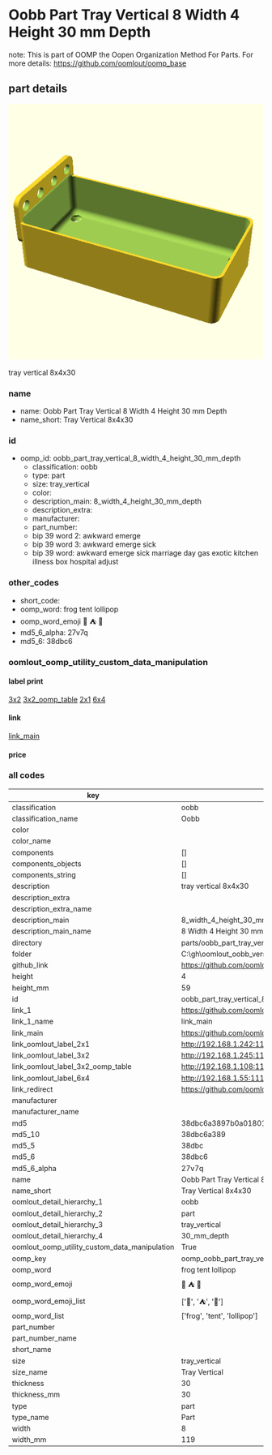 # Oobb Part Tray Vertical 8 Width 4 Height 30 mm Depth  

note: This is part of OOMP the Oopen Organization Method For Parts. For more details: https://github.com/oomlout/oomp_base

##  part details
  

[![](3dpr.png)](3dpr.png)

tray vertical 8x4x30



### name
* name: Oobb Part Tray Vertical 8 Width 4 Height 30 mm Depth
* name_short: Tray Vertical 8x4x30 
### id
* oomp_id: oobb_part_tray_vertical_8_width_4_height_30_mm_depth
  * classification: oobb
  * type: part
  * size: tray_vertical
  * color: 
  * description_main: 8_width_4_height_30_mm_depth
  * description_extra: 
  * manufacturer: 
  * part_number: 
  * bip 39 word 2: awkward emerge
  * bip 39 word 3: awkward emerge sick
  * bip 39 word: awkward emerge sick marriage day gas exotic kitchen illness box hospital adjust

### other_codes
* short_code: 
* oomp_word: frog tent lollipop
* oomp_word_emoji :frog: :tent: :lollipop:
* md5_6_alpha: 27v7q
* md5_6: 38dbc6






### oomlout_oomp_utility_custom_data_manipulation
#### label print
[3x2](http://192.168.1.245:1112/?label=oomp%2027v7q)
[3x2_oomp_table](http://192.168.1.108:1112/?label=oomp%2027v7q)
[2x1](http://192.168.1.242:1112/?label=oomp%2027v7q)
[6x4](http://192.168.1.55:1112/?label=oomp%2027v7q)    

#### link

[link_main](https://github.com/oomlout/oomlout_oobb_version_4_generated_parts/tree/main/navigation_oomp/oobb/part/tray_vertical/8_width_4_height_30_mm_depth/part)                              

#### price







### all codes 
| key | value |  
| --- | --- |  
| classification | oobb |  
| classification_name | Oobb |  
| color |  |  
| color_name |  |  
| components | [] |  
| components_objects | [] |  
| components_string | [] |  
| description | tray vertical 8x4x30 |  
| description_extra |  |  
| description_extra_name |  |  
| description_main | 8_width_4_height_30_mm_depth |  
| description_main_name | 8 Width 4 Height 30 mm Depth |  
| directory | parts/oobb_part_tray_vertical_8_width_4_height_30_mm_depth |  
| folder | C:\gh\oomlout_oobb_version_4_generated_parts\parts\oobb_part_tray_vertical_8_width_4_height_30_mm_depth |  
| github_link | https://github.com/oomlout/oomlout_oomp_part_src/tree/main/parts/oobb_part_tray_vertical_8_width_4_height_30_mm_depth |  
| height | 4 |  
| height_mm | 59 |  
| id | oobb_part_tray_vertical_8_width_4_height_30_mm_depth |  
| link_1 | https://github.com/oomlout/oomlout_oobb_version_4_generated_parts/tree/main/navigation_oomp/oobb/part/tray_vertical/8_width_4_height_30_mm_depth/part |  
| link_1_name | link_main |  
| link_main | https://github.com/oomlout/oomlout_oobb_version_4_generated_parts/tree/main/navigation_oomp/oobb/part/tray_vertical/8_width_4_height_30_mm_depth/part |  
| link_oomlout_label_2x1 | http://192.168.1.242:1112/?label=oomp%2027v7q |  
| link_oomlout_label_3x2 | http://192.168.1.245:1112/?label=oomp%2027v7q |  
| link_oomlout_label_3x2_oomp_table | http://192.168.1.108:1112/?label=oomp%2027v7q |  
| link_oomlout_label_6x4 | http://192.168.1.55:1112/?label=oomp%2027v7q |  
| link_redirect | https://github.com/oomlout/oomlout_oobb_version_4_generated_parts/tree/main/parts/oobb_tray_vertical_08_04_30 |  
| manufacturer |  |  
| manufacturer_name |  |  
| md5 | 38dbc6a3897b0a01801c08858f922886 |  
| md5_10 | 38dbc6a389 |  
| md5_5 | 38dbc |  
| md5_6 | 38dbc6 |  
| md5_6_alpha | 27v7q |  
| name | Oobb Part Tray Vertical 8 Width 4 Height 30 mm Depth |  
| name_short | Tray Vertical 8x4x30  |  
| oomlout_detail_hierarchy_1 | oobb |  
| oomlout_detail_hierarchy_2 | part |  
| oomlout_detail_hierarchy_3 | tray_vertical |  
| oomlout_detail_hierarchy_4 | 30_mm_depth |  
| oomlout_oomp_utility_custom_data_manipulation | True |  
| oomp_key | oomp_oobb_part_tray_vertical_8_width_4_height_30_mm_depth |  
| oomp_word | frog tent lollipop |  
| oomp_word_emoji | :frog: :tent: :lollipop: |  
| oomp_word_emoji_list | [':frog:', ':tent:', ':lollipop:'] |  
| oomp_word_list | ['frog', 'tent', 'lollipop'] |  
| part_number |  |  
| part_number_name |  |  
| short_name |  |  
| size | tray_vertical |  
| size_name | Tray Vertical |  
| thickness | 30 |  
| thickness_mm | 30 |  
| type | part |  
| type_name | Part |  
| width | 8 |  
| width_mm | 119 |  
